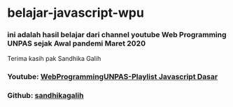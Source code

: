 # belajar-javascript-wpu
### ini adalah hasil belajar dari channel youtube Web Programming UNPAS sejak Awal pandemi Maret 2020

Terima kasih pak Sandhika Galih
### Youtube: [WebProgrammingUNPAS-Playlist Javascript Dasar](https://www.youtube.com/playlist?list=PLFIM0718LjIWXagluzROrA-iBY9eeUt4w)

### Github: [sandhikagalih](https://github.com/sandhikagalih)
